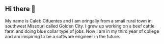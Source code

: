 ## Hi there 👋

My name is Caleb Cifuentes and I am oringally from a small rural town in southwest Missouri called Golden City.
I grew up working on a beef cattle farm and doing blue collar type of jobs. Now I am in my third year of college
and am imspiring to be a software engineer in the future.

